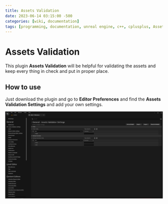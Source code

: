 ```yaml
---
title: Assets Validation
date: 2023-06-14 03:15:00 -500
categories: [wiki, documentation]
tags: [programming, documentation, unreal engine, c++, cplusplus, Assets, Validation, Assets Validation]
---
```


# Assets Validation

This plugin **Assets Validation** will be helpful for validating the assets and keep every thing in check and put in proper place.

## How to use

Just download the plugin and go to **Editor Preferences** and find the **Assets Validation Settings** and add your own settings.

![Assets Validation Settings](../assets/images/AssetsValidation/AssetValidation.png)

<script src="https://utteranc.es/client.js"
    repo="muhammadmoizulhaq/devdoc"
    issue-term="pathname"
    theme="github-dark"
    crossorigin="anonymous"
    async>
</script>